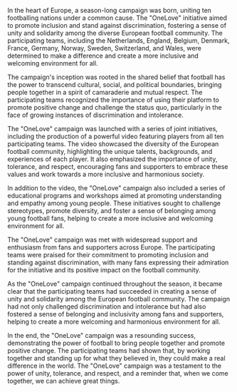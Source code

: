 In the heart of Europe, a season-long campaign was born, uniting ten footballing nations under a common cause. The "OneLove" initiative aimed to promote inclusion and stand against discrimination, fostering a sense of unity and solidarity among the diverse European football community. The participating teams, including the Netherlands, England, Belgium, Denmark, France, Germany, Norway, Sweden, Switzerland, and Wales, were determined to make a difference and create a more inclusive and welcoming environment for all.

The campaign's inception was rooted in the shared belief that football has the power to transcend cultural, social, and political boundaries, bringing people together in a spirit of camaraderie and mutual respect. The participating teams recognized the importance of using their platform to promote positive change and challenge the status quo, particularly in the face of growing instances of discrimination and intolerance.

The "OneLove" campaign was launched with a series of joint initiatives, including the production of a powerful video featuring players from all ten participating teams. The video showcased the diversity of the European football community, highlighting the unique talents, backgrounds, and experiences of each player. It also emphasized the importance of unity, tolerance, and respect, encouraging fans and supporters to embrace these values and work towards a more inclusive and harmonious society.

In addition to the video, the "OneLove" campaign also included a series of educational programs and workshops aimed at promoting understanding and empathy among young people. These initiatives sought to challenge stereotypes, promote diversity, and foster a sense of belonging among young football fans, helping to create a more inclusive and welcoming environment for all.

The "OneLove" campaign was met with widespread support and enthusiasm from fans and supporters across Europe. The participating teams were praised for their commitment to promoting inclusion and standing against discrimination, with many fans expressing their admiration for the initiative and its positive impact on the football community.

As the "OneLove" campaign continued throughout the season, it became clear that the participating teams had succeeded in creating a sense of unity and solidarity among the European football community. The campaign had not only challenged discrimination and intolerance but had also fostered a sense of belonging and inclusivity among fans and supporters, helping to create a more welcoming and harmonious environment for all.

In the end, the "OneLove" campaign was a resounding success, demonstrating the power of football to bring people together and promote positive change. The participating teams had shown that, by working together and standing up for what they believed in, they could make a real difference in the world. The "OneLove" campaign was a testament to the power of unity, tolerance, and respect, and a reminder that, when we come together, we can achieve great things.